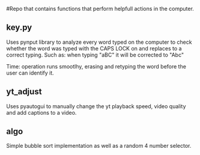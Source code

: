 #Repo that contains functions that perform helpfull actions in the computer.

## key.py
Uses pynput library to analyze every word typed on the computer to check whether the word was typed with the CAPS LOCK on and replaces to a correct typing.
Such as: when typing "aBC" it will be corrected to "Abc" 

Time: operation runs smootlhy, erasing and retyping the word before the user can identify it.

## yt_adjust
Uses pyautogui to manually change the yt playback speed, video quality and add captions to a video.

## algo
Simple bubble sort implementation as well as a random 4 number selector.